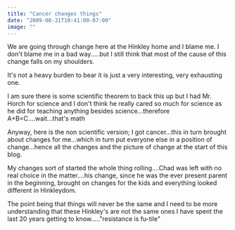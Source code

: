 ```yaml
---
title: "Cancer changes things"
date: "2009-08-31T10:41:00-07:00"
image: ""
---
```


We are going through change here at the Hinkley home and I blame me. I don't blame me in a bad way.....but I still think that most of the cause of this change falls on my shoulders. 

It's not a heavy burden to bear it is just a very interesting, very exhausting one. 

I am sure there is some scientific theorem to back this up but I had Mr. Horch for science and I don't think he really cared so much for science as he did for teaching anything besides science...therefore A+B=C....wait...that's math

Anyway, here is the non scientific version; I got cancer...this in turn brought about changes for me...which in turn put everyone else in a position of change...hence all the changes and the picture of change at the start of this blog.

My changes sort of started the whole thing rolling....Chad was left with no real choice in the matter....his change, since he was the ever present parent in the beginning, brought on changes for the kids and everything looked different in Hinkleydom.

The point being that things will never be the same and I need to be more understanding that these Hinkley's are not the same ones I have spent the last 20 years getting to know....."resistance is fu-tile"